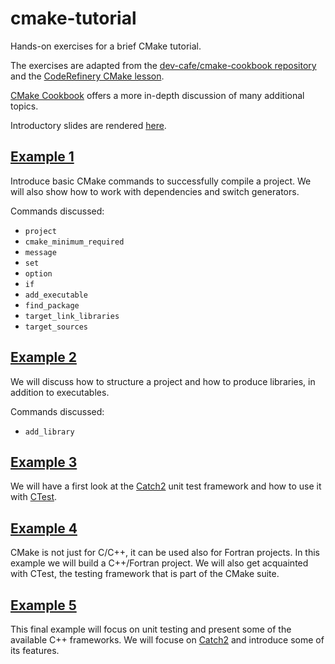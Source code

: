 # cmake-tutorial

Hands-on exercises for a brief CMake tutorial.

The exercises are adapted from the [dev-cafe/cmake-cookbook
repository](https://github.com/dev-cafe/cmake-cookbook) and the [CodeRefinery
CMake lesson](https://coderefinery.github.io/cmake/).

[CMake Cookbook](https://www.packtpub.com/application-development/cmake-cookbook)
offers a more in-depth discussion of many additional topics.

Introductory slides are rendered [here](http://tinyurl.com/cmake-tutorial-MolSSI).

## [Example 1](./example-01)

Introduce basic CMake commands to successfully compile a project.
We will also show how to work with dependencies and switch generators.

Commands discussed:
- `project`
- `cmake_minimum_required`
- `message`
- `set`
- `option`
- `if`
- `add_executable`
- `find_package`
- `target_link_libraries`
- `target_sources`

## [Example 2](./example-02)

We will discuss how to structure a project and how to produce libraries, in
addition to executables.

Commands discussed:
- `add_library`

## [Example 3](./example-03)

We will have a first look at the [Catch2](https://github.com/catchorg/Catch2)
unit test framework and how to use it with
[CTest](https://cmake.org/cmake/help/latest/manual/ctest.1.html).

## [Example 4](./example-04)

CMake is not just for C/C++, it can be used also for Fortran projects. In this
example we will build a C++/Fortran project. We will also get acquainted with
CTest, the testing framework that is part of the CMake suite.

## [Example 5](./example-05)

This final example will focus on unit testing and present some of the available
C++ frameworks. We will focuse on [Catch2](https://github.com/catchorg/Catch2)
and introduce some of its features.


